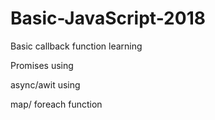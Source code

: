 # Basic-JavaScript-2018

Basic callback function learning

Promises using 

async/awit using

map/ foreach function 
